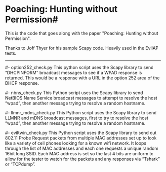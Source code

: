 # Poaching: Hunting without Permission#

 This is the code that goes along with the paper "Poaching: Hunting without
 Permission".

 Thanks to Joff Thyer for his sample Scapy code.  Heavily used in the
 EvilAP tests.

------------------------------------------------------------------

#- option252_check.py
This python script uses the Scapy library to send “DHCPINFORM” broadcast messages to see if a WPAD response is returned.  This would be a response with a URL in the option 252 area of the DHCP response.

#- nbns_check.py
This Python script uses the Scapy library to send NetBIOS Name Service broadcast messages to attempt to resolve the host “wpad”, then another message trying to resolve a random hostname.

#- llmnr_mdns_check.py
This Python script uses the Scapy library to send LLMNR and mDNS broadcast messages, first to try to resolve the host “wpad”, then another message trying to resolve a random hostname.

#- eviltwin_check.py
This Python script uses the Scapy library to send out 802.11 Probe Request packets from multiple MAC addresses set up to look like a variety of cell phones looking for a known wifi network.  It loops through the list of MAC addresses and each one requests a unique random 16bit long SSID.   Each MAC address is set so the last 4 bits are uniform to allow for the tester to watch for the packets and any responses via “Tshark” or “TCPdump”.

